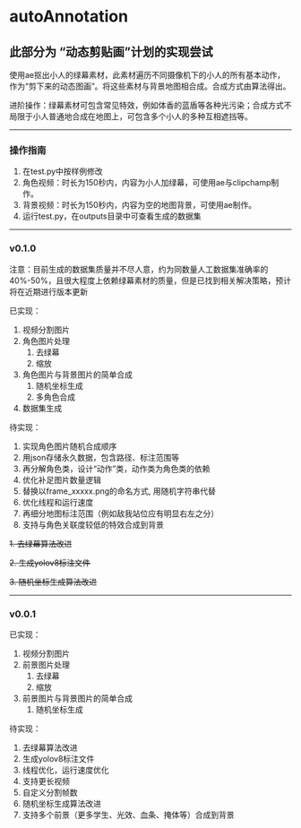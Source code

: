 # autoAnnotation

## 此部分为 “动态剪贴画”计划的实现尝试

使用ae抠出小人的绿幕素材，此素材遍历不同摄像机下的小人的所有基本动作，作为“剪下来的动态图画”。将这些素材与背景地图相合成。合成方式由算法得出。

进阶操作：绿幕素材可包含常见特效，例如体香的蓝盾等各种光污染；合成方式不局限于小人普通地合成在地图上，可包含多个小人的多种互相遮挡等。

---

### 操作指南

1. 在test.py中按样例修改
2. 角色视频：时长为150秒内，内容为小人加绿幕，可使用ae与clipchamp制作。
3. 背景视频：时长为150秒内，内容为空的地图背景，可使用ae制作。
4. 运行test.py，在outputs目录中可查看生成的数据集

---

### v0.1.0

注意：目前生成的数据集质量并不尽人意，约为同数量人工数据集准确率的40%-50%，且很大程度上依赖绿幕素材的质量，但是已找到相关解决策略，预计将在近期进行版本更新

已实现：

1. 视频分割图片
2. 角色图片处理
   1. 去绿幕
   2. 缩放
3. 角色图片与背景图片的简单合成
   1. 随机坐标生成
   2. 多角色合成
4. 数据集生成

待实现：

1. 实现角色图片随机合成顺序
2. 用json存储永久数据，包含路径、标注范围等
3. 再分解角色类，设计“动作”类，动作类为角色类的依赖
4. 优化补足图片数量逻辑
5. 替换以frame_xxxxx.png的命名方式, 用随机字符串代替
6. 优化线程和运行速度
7. 再细分地图标注范围（例如敌我站位应有明显右左之分）
8. 支持与角色关联度较低的特效合成到背景

~~1. 去绿幕算法改进~~

~~2. 生成yolov8标注文件~~

~~3. 随机坐标生成算法改进~~

---

### v0.0.1

已实现：

1. 视频分割图片
2. 前景图片处理
   1. 去绿幕
   2. 缩放
3. 前景图片与背景图片的简单合成
   1. 随机坐标生成

待实现：

1. 去绿幕算法改进
2. 生成yolov8标注文件
3. 线程优化，运行速度优化
4. 支持更长视频
5. 自定义分割帧数
6. 随机坐标生成算法改进
7. 支持多个前景（更多学生、光效、血条、掩体等）合成到背景
